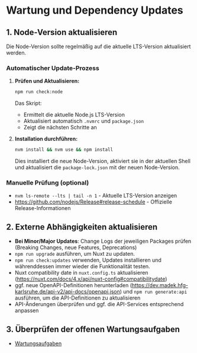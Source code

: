 # Wartung und Dependency Updates

## 1. Node-Version aktualisieren

Die Node-Version sollte regelmäßig auf die aktuelle LTS-Version aktualisiert werden.

### Automatischer Update-Prozess

1. **Prüfen und Aktualisieren:**
   ```bash
   npm run check:node
   ```

   Das Skript:
   - Ermittelt die aktuelle Node.js LTS-Version
   - Aktualisiert automatisch `.nvmrc` und `package.json`
   - Zeigt die nächsten Schritte an

2. **Installation durchführen:**
   ```bash
   nvm install && nvm use && npm install
   ```

   Dies installiert die neue Node-Version, aktiviert sie in der aktuellen Shell und aktualisiert die `package-lock.json` mit der neuen Node-Version.

### Manuelle Prüfung (optional)

- `nvm ls-remote --lts | tail -n 1` - Aktuelle LTS-Version anzeigen
- https://github.com/nodejs/Release#release-schedule - Offizielle Release-Informationen

## 2. Externe Abhängigkeiten aktualisieren

- **Bei Minor/Major Updates**: Change Logs der jeweiligen Packages prüfen (Breaking Changes, neue Features, Deprecations)
- `npm run upgrade` ausführen, um Nuxt zu updaten.
- `npm run check:updates` verwenden, Updates installieren und währenddessen immer wieder die Funktionalität testen.
- Nuxt compatibility date in `nuxt.config.ts` aktualisieren (https://nuxt.com/docs/4.x/api/nuxt-config#compatibilitydate)
- ggf. neue OpenAPI-Definitionen herunterladen (https://dev.madek.hfg-karlsruhe.de/api-v2/api-docs/openapi.json) und `npm run generate:api` ausführen, um die API-Definitionen zu aktualisieren
- API-Änderungen überprüfen und ggf. die API-Services entsprechend anpassen

## 3. Überprüfen der offenen Wartungsaufgaben

- [Wartungsaufgaben](./readme.maintenance-todo.md)
